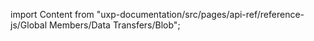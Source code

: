 
import Content from "uxp-documentation/src/pages/api-ref/reference-js/Global Members/Data Transfers/Blob";

<Content query="product=photoshop"/>
